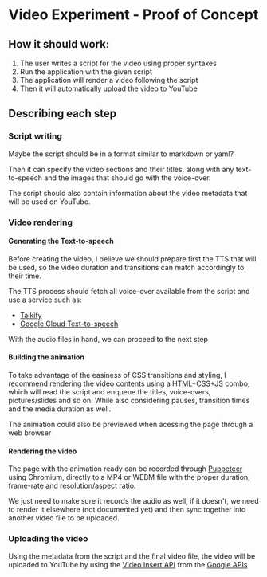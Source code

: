 # Video Experiment - Proof of Concept

## How it should work:

1. The user writes a script for the video using proper syntaxes
2. Run the application with the given script
3. The application will render a video following the script
4. Then it will automatically upload the video to YouTube

## Describing each step

### Script writing

Maybe the script should be in a format similar to markdown or yaml?

Then it can specify the video sections and their titles, along with any text-to-speech and the images that should go with the voice-over.

The script should also contain information about the video metadata that will be used on YouTube.

### Video rendering

#### Generating the Text-to-speech

Before creating the video, I believe we should prepare first the TTS that will be used, so the video duration and transitions can match accordingly to their time.

The TTS process should fetch all voice-over available from the script and use a service such as:
- [Talkify](https://www.npmjs.com/package/talkify-tts-api)
- [Google Cloud Text-to-speech](https://github.com/googleapis/nodejs-text-to-speech)

With the audio files in hand, we can proceed to the next step

#### Building the animation

To take advantage of the easiness of CSS transitions and styling, I recommend rendering the video contents using a HTML+CSS+JS combo, which will read the script and enqueue the titles, voice-overs, pictures/slides and so on. While also considering pauses, transition times and the media duration as well.

The animation could also be previewed when acessing the page through a web browser

#### Rendering the video

The page with the animation ready can be recorded through [Puppeteer](https://www.npmjs.com/package/puppeteer-screen-recorder) using Chromium, directly to a MP4 or WEBM file with the proper duration, frame-rate and resolution/aspect ratio.

We just need to make sure it records the audio as well, if it doesn't, we need to render it elsewhere (not documented yet) and then sync together into another video file to be uploaded.

### Uploading the video

Using the metadata from the script and the final video file, the video will be uploaded to YouTube by using the [Video Insert API](https://developers.google.com/youtube/v3/docs/videos/insert?hl=pt-br) from the [Google APIs](https://github.com/googleapis/google-api-nodejs-client)